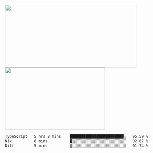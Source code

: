 <a href="https://github.com/anuraghazra/github-readme-stats">
  <img height=200 width=420 align="center" src="https://github-readme-stats.vercel.app/api?username=airRnot1106&hide_title=true&show_icons=true&rank_icon=github" />
</a>
<a href="https://github.com/anuraghazra/convoychat">
  <img height=200 width=320 align="center" src="https://github-readme-stats.vercel.app/api/top-langs/?username=airRnot1106&hide_title=true&layout=compact&hide=html,css" />
</a>

<!--START_SECTION:waka-->

```txt
TypeScript   5 hrs 8 mins    ████████████████████████░   95.59 %
Nix          8 mins          ▓░░░░░░░░░░░░░░░░░░░░░░░░   02.67 %
Diff         5 mins          ▒░░░░░░░░░░░░░░░░░░░░░░░░   01.74 %
```

<!--END_SECTION:waka-->
